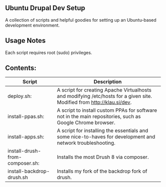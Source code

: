 Ubuntu Drupal Dev Setup
------------------------
A collection of scripts and helpful goodies for setting up an Ubuntu-based
development environment.

Usage Notes
-----------------------
Each script requires root (sudo) privileges.

Contents:
------------------------
| Script | Description | 
| ------------- | ------------- |
| deploy.sh: | A script for creating Apache Virtualhosts and modifying /etc/hosts for a given site.  Modified from http://klau.si/dev. |
| install-ppas.sh: | A script to install custom PPAs for software not in the main repositories, such as Google Chrome browser. |
| install-apps.sh: | A script for installing the essentials and some nice-to-haves for development and network troubleshooting. |
| install-drush-from-composer.sh: | Installs the most Drush 8 via composer. |
| install-backdrop-drush.sh | Installs my fork of the backdrop fork of drush. |
